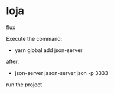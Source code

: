 # loja
flux

Execute the command: 
 - yarn global add json-server

after:
 - json-server jason-server.json -p 3333

run the project
